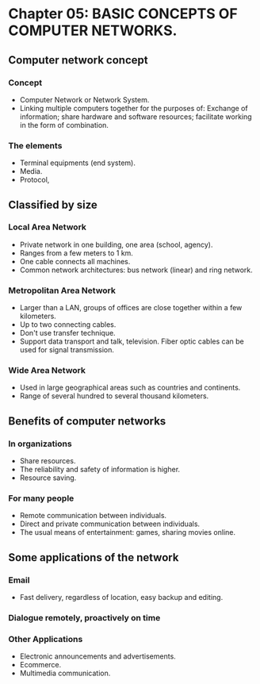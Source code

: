 # Chapter 05: BASIC CONCEPTS OF COMPUTER NETWORKS.
## Computer network concept
### Concept
- Computer Network or Network System.
- Linking multiple computers together for the purposes of: Exchange of information; share hardware and software resources; facilitate working in the form of combination.
### The elements
- Terminal equipments (end system).
- Media.
- Protocol,
## Classified by size
### Local Area Network
- Private network in one building, one area (school, agency).
- Ranges from a few meters to 1 km.
- One cable connects all machines.
- Common network architectures: bus network (linear) and ring network.
### Metropolitan Area Network
- Larger than a LAN, groups of offices are close together within a few kilometers.
- Up to two connecting cables.
- Don't use transfer technique.
- Support data transport and talk, television. Fiber optic cables can be used for signal transmission.
### Wide Area Network
- Used in large geographical areas such as countries and continents.
- Range of several hundred to several thousand kilometers.
## Benefits of computer networks
### In organizations
- Share resources.
- The reliability and safety of information is higher.
- Resource saving.
### For many people
- Remote communication between individuals.
- Direct and private communication between individuals.
- The usual means of entertainment: games, sharing movies online.
## Some applications of the network
### Email
- Fast delivery, regardless of location, easy backup and editing.
### Dialogue remotely, proactively on time
### Other Applications
- Electronic announcements and advertisements.
- Ecommerce.
- Multimedia communication.